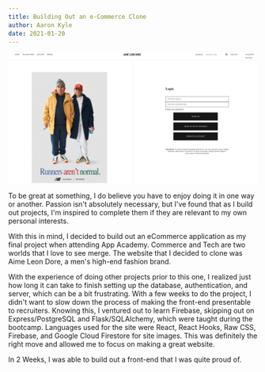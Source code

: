 ```yaml
---
title: Building Out an e-Commerce Clone
author: Aaron Kyle
date: 2021-01-20
---
```


<!-- ## Building out an e-Commerce Clone -->

![Aimé Leon Dore](/src/images/ald-post.png "Aimé Leon Dore")

To be great at something, I do believe you have to enjoy doing it in one way
or another. Passion isn't absolutely necessary, but I've found that as I build
out projects, I'm inspired to complete them if they are relevant to my own
personal interests.

With this in mind, I decided to build out an eCommerce application as my final
project when attending App Academy. Commerce and Tech are two worlds that I love
to see merge. The website that I decided to clone was Aime Leon Dore, a men's
high-end fashion brand.

<!-- Insert image here -->

With the experience of doing other projects prior to this one, I realized just how long it can take
to finish setting up the database, authentication, and server, which can be a bit frustrating. 
With a few weeks to do the project, I didn't want to slow down the process of making the front-end
presentable to recruiters. Knowing this, I ventured out to learn Firebase, skipping
out on Express/PostgreSQL and Flask/SQLAlchemy, which were taught during the bootcamp. Languages
used for the site were React, React Hooks, Raw CSS, Firebase, and Google Cloud Firestore for site images.
This was definitely the right move and allowed me to focus on making a great website.

In 2 Weeks, I was able to build out a front-end that I was quite proud of.

<!-- Insert Pic of Website Here -->
